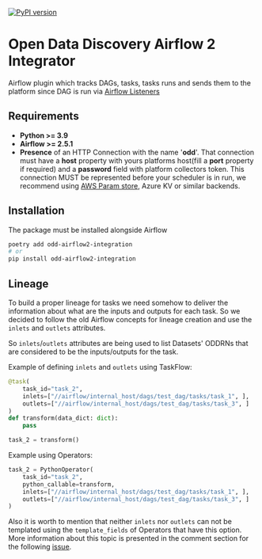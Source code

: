 [![PyPI version](https://badge.fury.io/py/odd-airflow2-integration.svg)](https://badge.fury.io/py/odd-airflow2-integration)

# Open Data Discovery Airflow 2 Integrator

Airflow plugin which tracks DAGs, tasks, tasks runs and sends them to the platform since DAG is run via [Airflow Listeners ](https://airflow.apache.org/docs/apache-airflow/stable/administration-and-deployment/listeners.html)

## Requirements

* __Python >= 3.9__
* __Airflow >= 2.5.1__
* __Presence__  of an HTTP Connection with the name '__odd__'. That connection must have a __host__ property with yours
platforms host(fill a __port__ property if required) and a __password__ field with platform collectors token.
This connection MUST be represented before your scheduler is in run, we recommend using [AWS Param store](https://airflow.apache.org/docs/apache-airflow-providers-amazon/stable/secrets-backends/aws-ssm-parameter-store.html), 
Azure KV or similar backends.

## Installation

The package must be installed alongside Airflow

```bash
poetry add odd-airflow2-integration
# or
pip install odd-airflow2-integration
```

## Lineage
To build a proper lineage for tasks we need somehow to deliver the information
about what are the inputs and outputs for each task. So we decided to follow the
old Airflow concepts for lineage creation and use the `inlets` and `outlets`
attributes.

So `inlets`/`outlets` attributes are being used to list Datasets' ODDRNs that
are considered to be the inputs/outputs for the task.

Example of defining `inlets` and `outlets` using TaskFlow:
```python
@task(
    task_id="task_2",
    inlets=["//airflow/internal_host/dags/test_dag/tasks/task_1", ],
    outlets=["//airflow/internal_host/dags/test_dag/tasks/task_3", ]
)
def transform(data_dict: dict):
    pass

task_2 = transform()
```
Example using Operators:
```python
task_2 = PythonOperator(
    task_id="task_2",
    python_callable=transform,
    inlets=["//airflow/internal_host/dags/test_dag/tasks/task_1", ],
    outlets=["//airflow/internal_host/dags/test_dag/tasks/task_3", ]
)
```

Also it is worth to mention that neither `inlets` nor `outlets` can not be
templated using the `template_fields` of Operators that have this option.
More information about this topic is presented in the comment section for
the following [issue](https://github.com/opendatadiscovery/odd-airflow-2/issues/8#issuecomment-1884554977).